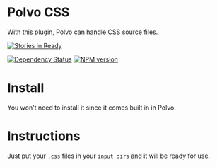 # Polvo CSS

With this plugin, Polvo can handle CSS source files.

[![Stories in Ready](https://badge.waffle.io/polvo/polvo-css.png)](https://waffle.io/polvo/polvo-css)

[![Dependency Status](https://gemnasium.com/polvo/polvo-css.png)](https://gemnasium.com/polvo/polvo-css) [![NPM version](https://badge.fury.io/js/polvo-css.png)](http://badge.fury.io/js/polvo-css)

# Install

You won't need to install it since it comes built in in Polvo.

# Instructions

Just put your `.css` files in your `input dirs` and it will be ready for use.